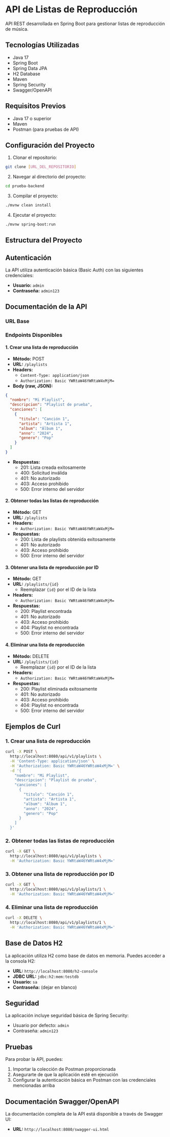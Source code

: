 # API de Listas de Reproducción

API REST desarrollada en Spring Boot para gestionar listas de reproducción de música.

## Tecnologías Utilizadas

- Java 17
- Spring Boot
- Spring Data JPA
- H2 Database
- Maven
- Spring Security
- Swagger/OpenAPI

## Requisitos Previos

- Java 17 o superior
- Maven
- Postman (para pruebas de API)

## Configuración del Proyecto

1. Clonar el repositorio:
```bash
git clone [URL_DEL_REPOSITORIO]
```

2. Navegar al directorio del proyecto:
```bash
cd prueba-backend
```

3. Compilar el proyecto:
```bash
./mvnw clean install
```

4. Ejecutar el proyecto:
```bash
./mvnw spring-boot:run
```


## Estructura del Proyecto

## Autenticación

La API utiliza autenticación básica (Basic Auth) con las siguientes credenciales:

- **Usuario:** `admin`
- **Contraseña:** `admin123`

## Documentación de la API

### URL Base

### Endpoints Disponibles

#### 1. Crear una lista de reproducción
- **Método:** POST
- **URL:** `/playlists`
- **Headers:**
  - `Content-Type: application/json`
  - `Authorization: Basic YWRtaW46YWRtaW4xMjM=`
- **Body (raw, JSON):**
```json
{
  "nombre": "Mi Playlist",
  "descripcion": "Playlist de prueba",
  "canciones": [
    {
      "titulo": "Canción 1",
      "artista": "Artista 1",
      "album": "Álbum 1",
      "anno": "2024",
      "genero": "Pop"
    }
  ]
}
```
- **Respuestas:**
  - 201: Lista creada exitosamente
  - 400: Solicitud inválida
  - 401: No autorizado
  - 403: Acceso prohibido
  - 500: Error interno del servidor

#### 2. Obtener todas las listas de reproducción
- **Método:** GET
- **URL:** `/playlists`
- **Headers:**
  - `Authorization: Basic YWRtaW46YWRtaW4xMjM=`
- **Respuestas:**
  - 200: Lista de playlists obtenida exitosamente
  - 401: No autorizado
  - 403: Acceso prohibido
  - 500: Error interno del servidor

#### 3. Obtener una lista de reproducción por ID
- **Método:** GET
- **URL:** `/playlists/{id}`
  - Reemplazar `{id}` por el ID de la lista
- **Headers:**
  - `Authorization: Basic YWRtaW46YWRtaW4xMjM=`
- **Respuestas:**
  - 200: Playlist encontrada
  - 401: No autorizado
  - 403: Acceso prohibido
  - 404: Playlist no encontrada
  - 500: Error interno del servidor

#### 4. Eliminar una lista de reproducción
- **Método:** DELETE
- **URL:** `/playlists/{id}`
  - Reemplazar `{id}` por el ID de la lista
- **Headers:**
  - `Authorization: Basic YWRtaW46YWRtaW4xMjM=`
- **Respuestas:**
  - 200: Playlist eliminada exitosamente
  - 401: No autorizado
  - 403: Acceso prohibido
  - 404: Playlist no encontrada
  - 500: Error interno del servidor

## Ejemplos de Curl

### 1. Crear una lista de reproducción
```bash
curl -X POST \
  http://localhost:8080/api/v1/playlists \
  -H 'Content-Type: application/json' \
  -H 'Authorization: Basic YWRtaW46YWRtaW4xMjM=' \
  -d '{
    "nombre": "Mi Playlist",
    "descripcion": "Playlist de prueba",
    "canciones": [
      {
        "titulo": "Canción 1",
        "artista": "Artista 1",
        "album": "Álbum 1",
        "anno": "2024",
        "genero": "Pop"
      }
    ]
  }'
```

### 2. Obtener todas las listas de reproducción
```bash
curl -X GET \
  http://localhost:8080/api/v1/playlists \
  -H 'Authorization: Basic YWRtaW46YWRtaW4xMjM='
```

### 3. Obtener una lista de reproducción por ID
```bash
curl -X GET \
  http://localhost:8080/api/v1/playlists/1 \
  -H 'Authorization: Basic YWRtaW46YWRtaW4xMjM='
```

### 4. Eliminar una lista de reproducción
```bash
curl -X DELETE \
  http://localhost:8080/api/v1/playlists/1 \
  -H 'Authorization: Basic YWRtaW46YWRtaW4xMjM='
```

## Base de Datos H2

La aplicación utiliza H2 como base de datos en memoria. Puedes acceder a la consola H2:

- **URL:** `http://localhost:8080/h2-console`
- **JDBC URL:** `jdbc:h2:mem:testdb`
- **Usuario:** `sa`
- **Contraseña:** (dejar en blanco)

## Seguridad

La aplicación incluye seguridad básica de Spring Security:
- Usuario por defecto: `admin`
- Contraseña: `admin123`

## Pruebas

Para probar la API, puedes:
1. Importar la colección de Postman proporcionada
2. Asegurarte de que la aplicación esté en ejecución
3. Configurar la autenticación básica en Postman con las credenciales mencionadas arriba

## Documentación Swagger/OpenAPI

La documentación completa de la API está disponible a través de Swagger UI:

- **URL:** `http://localhost:8080/swagger-ui.html`
